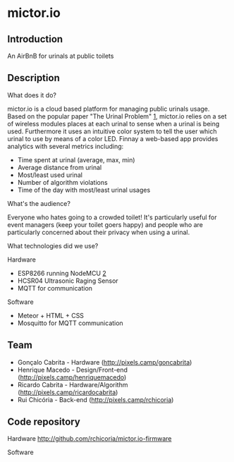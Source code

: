 # mictor.io

## Introduction

An AirBnB for urinals at public toilets

## Description

What does it do?

mictor.io is a cloud based platform for managing public urinals usage. Based on the popular paper "The Urinal Problem" [1], mictor.io relies on a set of wireless modules places at each urinal to sense when a urinal is being used. Furthermore it uses an intuitive color system to tell the user which urinal to use by means of a color LED. Finnay a web-based app provides analytics with several metrics including:

  * Time spent at urinal (average, max, min)
  * Average distance from urinal
  * Most/least used urinal
  * Number of algorithm violations
  * Time of the day with most/least urinal usages

What's the audience?

Everyone who hates going to a crowded toilet! It's particularly useful for event managers (keep your toilet goers happy) and people who are particularly concerned about their privacy when using a urinal.

What technologies did we use?

 Hardware
 * ESP8266 running NodeMCU [2]
 * HCSR04 Ultrasonic Raging Sensor
 * MQTT for communication

 Software
 * Meteor + HTML + CSS
 * Mosquitto for MQTT communication

## Team

 * Gonçalo Cabrita - Hardware (http://pixels.camp/goncabrita)
 * Henrique Macedo - Design/Front-end (http://pixels.camp/henriquemacedo)
 * Ricardo Cabrita - Hardware/Algorithm (http://pixels.camp/ricardocabrita)
 * Rui Chicória - Back-end (http://pixels.camp/rchicoria)

## Code repository

Hardware
http://github.com/rchicoria/mictor.io-firmware

Software


[1]: http://people.scs.carleton.ca/~kranakis/Papers/urinal.pdf
[2]: http://www.nodemcu.com
